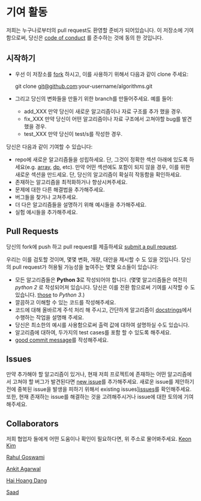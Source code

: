 # 기여 활동

저희는 누구나로부터의 pull request도 환영할 준비가 되어있습니다. 이 저장소에 기여 함으로써, 당신은 [code of conduct](CODE_OF_CONDUCT.md)
를 준수하는 것에 동의 한 것입니다.


## 시작하기 

* 우선 이 저장소를 [fork][fork] 하시고, 이를 사용하기 위해서 다음과 같이 clone 주세요:

    git clone git@github.com:your-username/algorithms.git  

* 그리고 당신의 변화들을 만들기 위한 branch를 만들어주세요. 예를 들어:  
  * add_XXX 만약 당신이 새로운 알고리즘이나 자료 구조를 추가 했을 경우.  
  * fix_XXX 만약 당신이 어떤 알고리즘이나 자료 구조에서 고쳐야할 bug를 발견했을 경우.  
  * test_XXX 만약 당신이 test/s를 작성한 경우.  

당신은 다음과 같이 기여할 수 있습니다:
- repo에 새로운 알고리즘들을 성립하세요. 단, 그것이 정확한 섹션 아래에 있도록 하세요(e.g. [array](array), [dp](dp), etc).
만약 어떤 섹션에도 포함이 되지 않을 경우, 이를 위한 새로운 섹션을 만드세요. 단, 당신의 알고리즘이 확실히 작동함을
확인하세요.  
- 존재하는 알고리즘을 최적화하거나 향상시켜주세요.
- 문제에 대한 다른 해결법을 추가해주세요.
- 버그들을 찾거나 고쳐주세요.
- 더 다은 알고리즘들을 설명하기 위해 예시들을 추가해주세요.
- 실험 예시들을 추가해주세요.

## Pull Requests
당신의 fork에 push 하고 pull request를 제출하세요 [submit a pull request][pr].

우리는 이를 검토할 것이며, 몇몇 변화, 개량, 대안을 제시할 수 도 있을 것입니다.
당신의 pull request가 허용될 가능성을 높여주는 몇몇 요소들이 있습니다:

* 모든 알고리즘들은 **Python 3**로 작성되어야 합니다.
(몇몇 알고리즘들은 여전히 _python 2_ 로 작성되어져 있습니다. 당신은 이를 전환 함으로써 기여를 시작할 수 도 있습니다.
[those][issue120] to _Python 3_.)
* 깔끔하고 이해할 수 있는 코드를 작성해주세요.
* 코드에 대해 올바르게 주석 처리 해 주시고, 간단하게 알고리즘이 [docstrings][docstr]에서 수행하는 작업을 설명해 주세요.
* 당신은 최소한의 예시를 사용함으로써 출력 값에 대하여 설명하실 수도 있습니다.
* 알고리즘에 대하여, 두가지의 test cases를 포함 할 수 있도록 해주세요.
* [good commit message][commit]를 작성해주세요.


## Issues
만약 추가해야 할 알고리즘이 있거나, 현재 저희 프로젝트에 존재하는 어떤 알고리즘에서 고쳐야 할 버그가 발견된다면 [new issue][newissue]를 추가해주세요. 새로운 issue를 제안하기 전에 중복된 issue을 발생을 피하기 위해서 existing issues][issues]를 확인해주세요. 또한, 현재 존재하는 issue를 해결하는 것을 고려해주시거나 issue에 대한 토의에 기여해주세요.

## Collaborators
저희 협업자 들에게 어떤 도움이나 확인이 필요하다면, 위 주소로 물어봐주세요.
[Keon Kim](https://github.com/keon)

[Rahul Goswami](https://github.com/goswami-rahul)

[Ankit Agarwal](https://github.com/ankit167)

[Hai Hoang Dang](https://github.com/danghai)

[Saad](https://github.com/SaadBenn)

[fork]: https://help.github.com/articles/fork-a-repo/
[docstr]: https://www.python.org/dev/peps/pep-0257/#multi-line-docstrings
[commit]: http://tbaggery.com/2008/04/19/a-note-about-git-commit-messages.html
[pr]: https://github.com/keon/algorithms/compare/
[newissue]: https://github.com/keon/algorithms/issues/new
[issue120]: https://github.com/keon/algorithms/issues/120
[issues]: https://github.com/keon/algorithms/issues/
